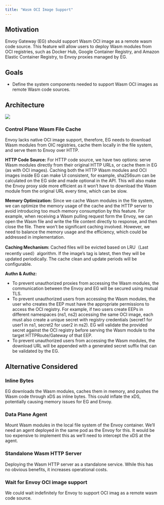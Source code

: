 ```yaml
---
title: "Wasm OCI Image Support"
---
```


## Motivation
Envoy Gateway (EG) should support Wasm OCI image as a remote wasm code source.
This feature will allow users to deploy Wasm modules from OCI registries, such as Docker Hub, 
Google Container Registry, and Amazon Elastic Container Registry, to Envoy proxies managed by EG.

## Goals
* Define the system components needed to support Wasm OCI images as remote Wasm code sources.

## Architecture

![](../wasm-extension.png)

### Control Plane Wasm File Cache

Envoy lacks native OCI image support, therefore, EG needs to download Wasm modules from OIC registries, 
cache them locally in the file system, and serve them to Envoy over HTTP.

**HTTP Code Source:** For HTTP code source, we have two options: serve Wasm modules directly from their 
original HTTP URLs, or cache them in EG (as with OCI images). Caching both the HTTP Wasm modules and OCI 
images inside EG can make UI consistent, for example, sha256sum can be calculated on the EG side and made 
optional in the API. This will also make the Envoy proxy side more efficient as it won’t have to download the
Wasm module from the original URL every time, which can be slow.

**Memory Optimization:** Since we cache Wasm modules in the file system, we can optimize the memory usage 
of the cache and the HTTP server to avoid introducing too much memory consumption by this feature. 
For example, when receiving a Wasm pulling request form the Envoy, we can open the Wasm file and write 
the file content directly to response, and then close the file. There won’t be significant caching involved. 
However, we need to balance the memory usage and the efficiency, which could be addressed in implementation.

**Caching Mechanism:** Cached files will be evicted based on LRU（Last recently used）algorithm. 
If the image’s tag is latest, then they will be updated periodically. The cache clean and update periods 
will be configurable.

**Authn & Authz:** 
* To prevent unauthorized proxies from accessing the Wasm modules, the communication between the Envoy and EG will be 
 secured using mutual TLS.
* To prevent unauthorized users from accessing the Wasm modules, the user who creates the EEP must have the appropriate 
 permissions to access the OCI registry. For example, if two users create EEPs in different namespaces (ns1, ns2) accessing
 the same OCI image, each must also create a unique secret with registry credentials (secret1 for user1 in ns1, secret2 for user2 in ns2).
 EG will validate the provided secret against the OCI registry before serving the Wasm module to the target HTTPRoute/Gateway of that EEP.
* To prevent unauthorized users from accessing the Wasm modules, the download URL will be appended with a generated secret
  suffix that can be validated by the EG.

## Alternative Considered

### Inline Bytes

EG downloads the Wasm modules, caches them in memory, and pushes the Wasm code through xDS as inline bytes. 
This could inflate the xDS, potentially causing memory issues for EG and Envoy.

### Data Plane Agent
Mount Wasm modules in the local file system of the Envoy container. We’ll need an agent deployed in the 
same pod as the Envoy for this. It would be too expensive to implement this as we’ll need to intercept 
the xDS at the agent.

### Standalone Wasm HTTP Server
Deploying the Wasm HTTP server as a standalone service. While this has no obvious benefits, it increases 
operational costs.

### Wait for Envoy OCI image support
We could wait indefinitely for Envoy to support OCI imag as a remote wasm code source.
